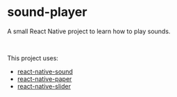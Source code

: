 # sound-player
A small React Native project to learn how to play sounds.

<br />

This project uses: <br />
- [react-native-sound](https://github.com/zmxv/react-native-sound)
- [react-native-paper](https://reactnativepaper.com/)
- [react-native-slider](https://github.com/miblanchard/react-native-slider)
